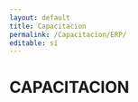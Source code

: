 ```yaml
---
layout: default
title: Capacitacion
permalink: /Capacitacion/ERP/
editable: si
---
```


# CAPACITACION

